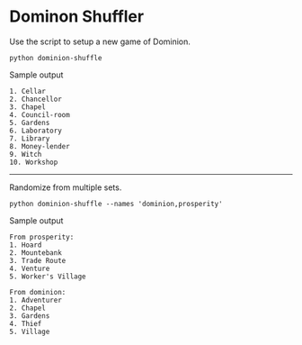 Dominon Shuffler
================

Use the script to setup a new game of Dominion.

	python dominion-shuffle

Sample output

	1. Cellar
	2. Chancellor
	3. Chapel
	4. Council-room
	5. Gardens
	6. Laboratory
	7. Library
	8. Money-lender
	9. Witch
	10. Workshop

-------------
Randomize from multiple sets.

	python dominion-shuffle --names 'dominion,prosperity'

Sample output

	From prosperity:
	1. Hoard
	2. Mountebank
	3. Trade Route
	4. Venture
	5. Worker's Village
	
	From dominion:
	1. Adventurer
	2. Chapel
	3. Gardens
	4. Thief
	5. Village
